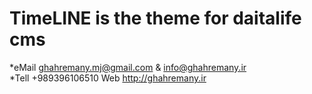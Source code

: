 # TimeLINE is the theme for daitalife cms
*eMail ghahremany.mj@gmail.com & info@ghahremany.ir                     
*Tell +989396106510 Web http://ghahremany.ir                              
 
 




